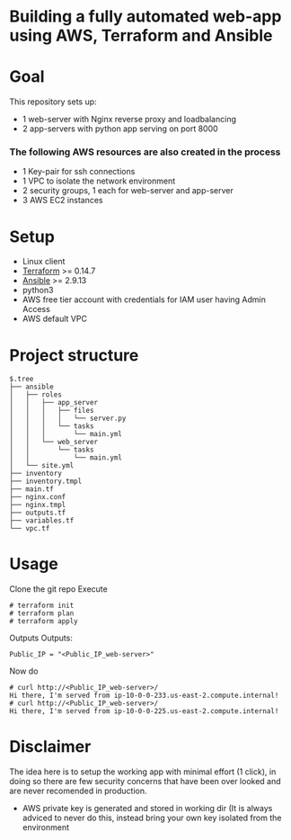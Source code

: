 # Building a fully automated web-app using AWS, Terraform and Ansible

# Goal
This repository sets up:
* 1 web-server with Nginx reverse proxy and loadbalancing
* 2 app-servers with python app serving on port 8000
### The following AWS resources are also created in the process
* 1 Key-pair for ssh connections
* 1 VPC to isolate the network environment
* 2 security groups, 1 each for web-server and app-server
* 3 AWS EC2 instances 

# Setup
* Linux client
* [Terraform](https://www.terraform.io/) >= 0.14.7
* [Ansible](https://www.ansible.com/) >= 2.9.13
* python3
* AWS free tier account with credentials for IAM user having Admin Access
* AWS default VPC 

# Project structure
```
$.tree
├── ansible
│   ├── roles
│   │   ├── app_server
│   │   │   ├── files
│   │   │   │   └── server.py
│   │   │   └── tasks
│   │   │       └── main.yml
│   │   └── web_server
│   │       └── tasks
│   │           └── main.yml
│   └── site.yml
├── inventory
├── inventory.tmpl
├── main.tf
├── nginx.conf
├── nginx.tmpl
├── outputs.tf
├── variables.tf
└── vpc.tf

```

# Usage
Clone the git repo
Execute
```
# terraform init
# terraform plan
# terraform apply
```
Outputs
Outputs:
```
Public_IP = "<Public_IP_web-server>"
```
Now do 
```
# curl http://<Public_IP_web-server>/
Hi there, I'm served from ip-10-0-0-233.us-east-2.compute.internal!
# curl http://<Public_IP_web-server>/
Hi there, I'm served from ip-10-0-0-225.us-east-2.compute.internal!
```

# Disclaimer

The idea here is to setup the working app with minimal effort (1 click), in doing so there are few security concerns that have been over looked and are never recomended in production.
* AWS private key is generated and stored in working dir (It is always adviced to never do this, instead bring your own key isolated from the environment
